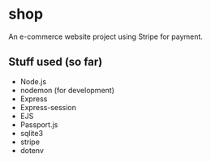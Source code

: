 # shop
An e-commerce website project using Stripe for payment.


## Stuff used (so far)
- Node.js
- nodemon (for development)
- Express
- Express-session
- EJS
- Passport.js
- sqlite3
- stripe
- dotenv